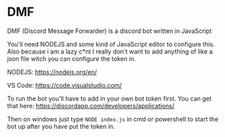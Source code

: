 # DMF
DMF (Discord Message Forwarder) is a discord bot written in JavaScript

You'll need NODEJS and some kind of JavaScript editor to configure this. 
Also because i am a lazy c*nt I really don't want to add anything of like a json file witch you can configure the token in.

NODEJS: 
https://nodejs.org/en/

VS Code:
https://code.visualstudio.com/

To run the bot you'll have to add in your own bot token first. You can get that here: https://discordapp.com/developers/applications/

Then on windows just type `NODE index.js` in cmd or powershell to start the bot up after you have put the token in.